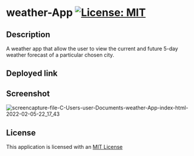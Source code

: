 # weather-App  [![License: MIT](https://img.shields.io/badge/License-MIT-yellow.svg)](https://opensource.org/licenses/MIT)

## Description

A weather app that allow the user to view the current and future 5-day weather forecast of a particular chosen city.


## Deployed link

## Screenshot
![screencapture-file-C-Users-user-Documents-weather-App-index-html-2022-02-05-22_17_43](https://user-images.githubusercontent.com/78886789/152660876-ea8b26ee-ace3-4a85-a2c2-4734eb690ba1.png)




## License

This application is licensed with an [MIT License](./LICENSE)

